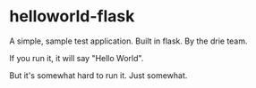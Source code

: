 # helloworld-flask

A simple, sample test application. Built in flask. By the drie team.

If you run it, it will say "Hello World".

But it's somewhat hard to run it. Just somewhat.
